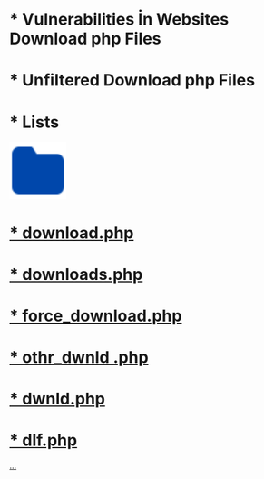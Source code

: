 # * Vulnerabilities İn Websites Download php Files 

# * Unfiltered Download php Files

# * Lists

<a href="https://raw.githubusercontent.com/0x01369/Vulnerable-Download-php-Files/edddb18b44f01e92222650068ff9d898584ff945/folder-fill.svg"><img class="icon" src="https://raw.githubusercontent.com/0x01369/Vulnerable-Download-php-Files/2b4044efa0e580d3fef8226c57b6abd901be8b2c/folder-fill.svg" class="shrinkToFit" width="100" height="100" >


# * download.php

# * downloads.php

# * force_download.php

# * othr_dwnld .php

# * dwnld.php

# * dlf.php

...
